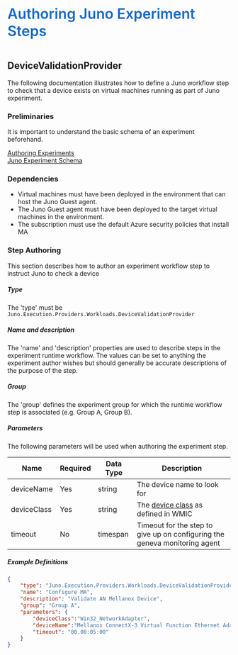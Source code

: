 ﻿<div style="font-size:24pt;font-weight:600;color:#1569C7">Authoring Juno Experiment Steps</div>
<br/>

## DeviceValidationProvider
The following documentation illustrates how to define a Juno workflow step to check that a device exists on virtual machines running as part of Juno experiment.

### Preliminaries
It is important to understand the basic schema of an experiment beforehand.

[Authoring Experiments](./Authoring-Experiments.md)  
[Juno Experiment Schema](./Authoring-ExperimentSchema.md)

### Dependencies

* Virtual machines must have been deployed in the environment that can host the Juno Guest agent.
* The Juno Guest agent must have been deployed to the target virtual machines in the environment.
* The subscription must use the default Azure security policies that install MA

### Step Authoring
This section describes how to author an experiment workflow step to instruct Juno to check a device

##### Type
The 'type' must be ```Juno.Execution.Providers.Workloads.DeviceValidationProvider```

##### Name and description
The 'name' and 'description' properties are used to describe steps in the experiment runtime workflow.  The values can be set to anything the experiment
author wishes but should generally be accurate descriptions of the purpose of the step.

##### Group
The 'group' defines the experiment group for which the runtime workflow step is associated (e.g. Group A, Group B).

##### Parameters
The following parameters will be used when authoring the experiment step.

| Name                   | Required   | Data Type        | Description                |
| ---------------------- | ---------- | ---------------- | -------------------------- |
| deviceName             | Yes        | string           | The device name to look for
| deviceClass            | Yes        | string           | The [device class](https://docs.microsoft.com/en-us/windows/win32/cimwin32prov/computer-system-hardware-classes) as defined in WMIC
| timeout                | No         | timespan         | Timeout for the step to give up on configuring the geneva monitoring agent

##### Example Definitions
``` json
{
    "type": "Juno.Execution.Providers.Workloads.DeviceValidationProvider",
    "name": "Configure MA",
    "description": "Validate AN Mellanox Device",
    "group": "Group A",
    "parameters": {
        "deviceClass":"Win32_NetworkAdapter",
        "deviceName":"Mellanox ConnectX-3 Virtual Function Ethernet Adapter",
        "timeout": "00.00:05:00"
    }
}

```

